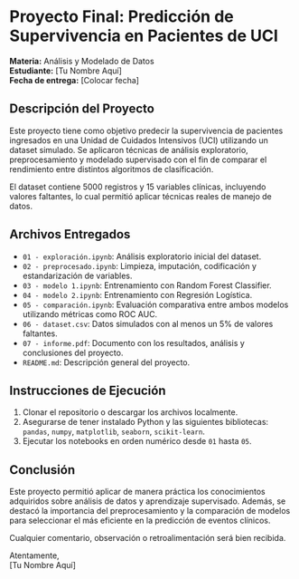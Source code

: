 # Proyecto Final: Predicción de Supervivencia en Pacientes de UCI

**Materia:** Análisis y Modelado de Datos  
**Estudiante:** [Tu Nombre Aquí]  
**Fecha de entrega:** [Colocar fecha]

## Descripción del Proyecto

Este proyecto tiene como objetivo predecir la supervivencia de pacientes ingresados en una Unidad de Cuidados Intensivos (UCI) utilizando un dataset simulado. Se aplicaron técnicas de análisis exploratorio, preprocesamiento y modelado supervisado con el fin de comparar el rendimiento entre distintos algoritmos de clasificación.

El dataset contiene 5000 registros y 15 variables clínicas, incluyendo valores faltantes, lo cual permitió aplicar técnicas reales de manejo de datos.

## Archivos Entregados

- `01 - exploración.ipynb`: Análisis exploratorio inicial del dataset.
- `02 - preprocesado.ipynb`: Limpieza, imputación, codificación y estandarización de variables.
- `03 - modelo 1.ipynb`: Entrenamiento con Random Forest Classifier.
- `04 - modelo 2.ipynb`: Entrenamiento con Regresión Logística.
- `05 - comparación.ipynb`: Evaluación comparativa entre ambos modelos utilizando métricas como ROC AUC.
- `06 - dataset.csv`: Datos simulados con al menos un 5% de valores faltantes.
- `07 - informe.pdf`: Documento con los resultados, análisis y conclusiones del proyecto.
- `README.md`: Descripción general del proyecto.

## Instrucciones de Ejecución

1. Clonar el repositorio o descargar los archivos localmente.
2. Asegurarse de tener instalado Python y las siguientes bibliotecas: `pandas`, `numpy`, `matplotlib`, `seaborn`, `scikit-learn`.
3. Ejecutar los notebooks en orden numérico desde `01` hasta `05`.

## Conclusión

Este proyecto permitió aplicar de manera práctica los conocimientos adquiridos sobre análisis de datos y aprendizaje supervisado. Además, se destacó la importancia del preprocesamiento y la comparación de modelos para seleccionar el más eficiente en la predicción de eventos clínicos.

Cualquier comentario, observación o retroalimentación será bien recibida.

Atentamente,  
[Tu Nombre Aquí]
